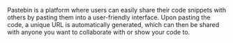 Pastebin is a platform where users can easily share their code snippets with others by pasting them into a user-friendly interface. Upon pasting the code, a unique URL is automatically generated, which can then be shared with anyone you want to collaborate with or show your code to. 

